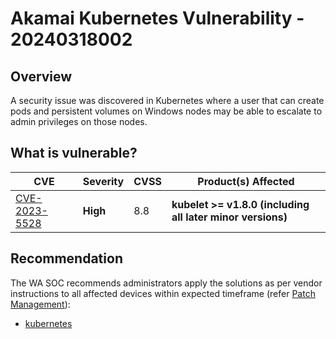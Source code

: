 # Akamai Kubernetes Vulnerability - 20240318002

## Overview

A security issue was discovered in Kubernetes where a user that can create pods and persistent volumes on Windows nodes may be able to escalate to admin privileges on those nodes.

## What is vulnerable?

| CVE                                                                     | Severity | CVSS | Product(s) Affected                                        |
| ----------------------------------------------------------------------- | -------- | ---- | ---------------------------------------------------------- |
| [CVE-2023-5528](https://github.com/kubernetes/kubernetes/issues/121879) | **High** | 8.8  | **kubelet >= v1.8.0 (including all later minor versions)** |

## Recommendation

The WA SOC recommends administrators apply the solutions as per vendor instructions to all affected devices within expected timeframe (refer [Patch Management](../guidelines/patch-management.md)):

- [kubernetes](https://github.com/kubernetes/kubernetes/issues/121879)
